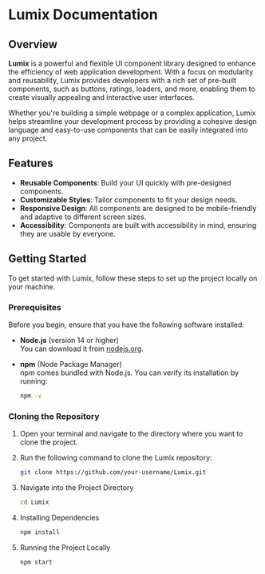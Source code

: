 # Lumix Documentation

## Overview

**Lumix** is a powerful and flexible UI component library designed to enhance the efficiency of web application development. With a focus on modularity and reusability, Lumix provides developers with a rich set of pre-built components, such as buttons, ratings, loaders, and more, enabling them to create visually appealing and interactive user interfaces.

Whether you're building a simple webpage or a complex application, Lumix helps streamline your development process by providing a cohesive design language and easy-to-use components that can be easily integrated into any project.

## Features

- **Reusable Components**: Build your UI quickly with pre-designed components.
- **Customizable Styles**: Tailor components to fit your design needs.
- **Responsive Design**: All components are designed to be mobile-friendly and adaptive to different screen sizes.
- **Accessibility**: Components are built with accessibility in mind, ensuring they are usable by everyone.

## Getting Started

To get started with Lumix, follow these steps to set up the project locally on your machine.

### Prerequisites

Before you begin, ensure that you have the following software installed:

- **Node.js** (version 14 or higher)  
  You can download it from [nodejs.org](https://nodejs.org/).
- **npm** (Node Package Manager)  
  npm comes bundled with Node.js. You can verify its installation by running:

  ```bash
  npm -v
  ```

### Cloning the Repository

1. Open your terminal and navigate to the directory where you want to clone the project.
2. Run the following command to clone the Lumix repository:

   ```bash
   git clone https://github.com/your-username/Lumix.git
   ```

3. Navigate into the Project Directory

   ```bash
   cd Lumix
   ```

4. Installing Dependencies

   ```bash
   npm install
   ```

5. Running the Project Locally

   ```bash
   npm start
   ```
